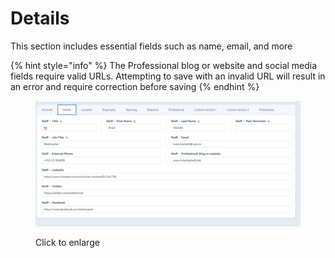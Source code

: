 # Details

This section includes essential fields such as name, email, and more

{% hint style="info" %}
The Professional blog or website and social media fields require valid URLs. Attempting to save with an invalid URL will result in an error and require correction before saving
{% endhint %}

<figure><img src=".gitbook/assets/details.png" alt=""><figcaption><p>Click to enlarge</p></figcaption></figure>
